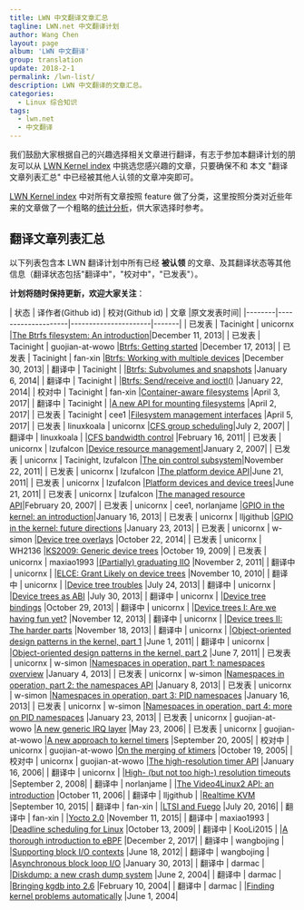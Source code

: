 ```yaml
---
title: LWN 中文翻译文章汇总
tagline: LWN.net 中文翻译计划
author: Wang Chen
layout: page
album: 'LWN 中文翻译'
group: translation
update: 2018-2-1
permalink: /lwn-list/
description: LWN 中文翻译的文章汇总。
categories:
  - Linux 综合知识
tags:
  - lwn.net
  - 中文翻译
---
```


我们鼓励大家根据自己的兴趣选择相关文章进行翻译，有志于参加本翻译计划的朋友可以从 [LWN Kernel index][2] 中挑选您感兴趣的文章，只要确保不和 本文 "翻译文章列表汇总" 中已经被其他人认领的文章冲突即可。

[LWN Kernel index][2] 中对所有文章按照 feature 做了分类，这里按照分类对近些年来的文章做了一个粗略的[统计分析](/lwn-kernel-articles-analysis)，供大家选择时参考。

## 翻译文章列表汇总

以下列表包含本 LWN 翻译计划中所有已经 **被认领** 的文章、及其翻译状态等其他信息（翻译状态包括"翻译中"，"校对中"，"已发表"）。

**计划将随时保持更新，欢迎大家关注**：

| 状态   | 译作者(Github id)  | 校对(Github id)    | 文章  |原文发表时间|
|--------|--------------------|----------------------|-------|
| 已发表 | Tacinight          | unicornx             |[The Btrfs filesystem: An introduction](/lwn-576276-the-btrfs-filesystem-an-introduction)|December 11, 2013|
| 已发表 | Tacinight          | guojian-at-wowo      |[Btrfs: Getting started](/lwn-577218-btrfs-getting-started/) |December 17, 2013|
| 已发表 | Tacinight          | fan-xin              |[Btrfs: Working with multiple devices](/lwn-577961-btrfs-working-with-multiple-devices) |December 30, 2013|
| 翻译中 | Tacinight          |                      |[Btrfs: Subvolumes and snapshots](https://lwn.net/Articles/579009/) |January 6, 2014|
| 翻译中 | Tacinight          |                      |[Btrfs: Send/receive and ioctl()](https://lwn.net/Articles/581558/) |January 22, 2014|
| 校对中 | Tacinight          | fan-xin              |[Container-aware filesystems](https://lwn.net/Articles/718639/) |April 3, 2017|
| 翻译中 | Tacinight          |                      |[A new API for mounting filesystems](https://lwn.net/Articles/718638/) |April 2, 2017|
| 已发表 | Tacinight          | cee1                 |[Filesystem management interfaces](/lwn-718803-filesystem-management-interfaces) |April 5, 2017|
| 已发表 | linuxkoala         | unicornx             |[CFS group scheduling](/lwn-240474-cfs-group-scheduling)|July 2, 2007|
| 翻译中 | linuxkoala         |                      |[CFS bandwidth control](https://lwn.net/Articles/428230/) |February 16, 2011|
| 已发表 | unicornx           | lzufalcon            |[Device resource management](/lwn-215996-device-resource-management)|January 2, 2007|
| 已发表 | unicornx           | Tacinight, lzufalcon |[The pin control subsystem](/lwn-468759-pincontrol-subsystem)|November 22, 2011|
| 已发表 | unicornx           | lzufalcon            |[The platform device API](/lwn-448499-platform-device-api)|June 21, 2011|
| 已发表 | unicornx           | lzufalcon            |[Platform devices and device trees](/lwn-448502-platform-devices-and-device-trees)|June 21, 2011|
| 已发表 | unicornx           | lzufalcon            |[The managed resource API](/lwn-222860-the-managed-resource-api)|February 20, 2007|
| 已发表 | unicornx           | cee1, norlanjame     |[GPIO in the kernel: an introduction](/lwn-532714-gpio-in-the-kernel)|January 16, 2013|
| 已发表 | unicornx           | lljgithub            |[GPIO in the kernel: future directions](/lwn-533632-gpio-in-the-kernel-future-directions) |January 23, 2013|
| 已发表 | unicornx           | w-simon              |[Device tree overlays](/lwn-616859-device-tree-overlays) |October 22, 2014|
| 已发表 | unicornx           | WH2136               |[KS2009: Generic device trees](/lwn-357487-generic-device-trees) |October 19, 2009|
| 已发表 | unicornx           | maxiao1993           |[(Partially) graduating IIO](/lwn-465358-graduating-iio) |November 2, 2011|
| 翻译中 | unicornx           |                      |[ELCE: Grant Likely on device trees](https://lwn.net/Articles/414016/) |November 10, 2010|
| 翻译中 | unicornx           |                      |[Device tree troubles](https://lwn.net/Articles/560523/) |July 24, 2013|
| 翻译中 | unicornx           |                      |[Device trees as ABI](https://lwn.net/Articles/561462/) |July 30, 2013|
| 翻译中 | unicornx           |                      |[Device tree bindings](https://lwn.net/Articles/572114/) |October 29, 2013|
| 翻译中 | unicornx           |                      |[Device trees I: Are we having fun yet?](https://lwn.net/Articles/572692/) |November 12, 2013|
| 翻译中 | unicornx           |                      |[Device trees II: The harder parts](https://lwn.net/Articles/573409/) |November 18, 2013|
| 翻译中 | unicornx           |                      |[Object-oriented design patterns in the kernel, part 1](https://lwn.net/Articles/444910/) |June 1, 2011|
| 翻译中 | unicornx           |                      |[Object-oriented design patterns in the kernel, part 2](https://lwn.net/Articles/446317/) |June 7, 2011|
| 已发表 | unicornx           | w-simon              |[Namespaces in operation, part 1: namespaces overview](/lwn-531114-namespaces-in-op-part1) |January 4, 2013|
| 已发表 | unicornx           | w-simon              |[Namespaces in operation, part 2: the namespaces API](/lwn-531381-namespaces-in-op-part2) |January 8, 2013|
| 已发表 | unicornx           | w-simon              |[Namespaces in operation, part 3: PID namespaces](/lwn-531419-namespaces-in-op-part3) |January 16, 2013|
| 已发表 | unicornx           | w-simon              |[Namespaces in operation, part 4: more on PID namespaces](/lwn-532748-namespaces-in-op-part4) |January 23, 2013|
| 已发表 | unicornx           | guojian-at-wowo      |[A new generic IRQ layer](/lwn-184750-generic-irq-layer) |May 23, 2006|
| 已发表 | unicornx           | guojian-at-wowo      |[A new approach to kernel timers](/lwn-152436-new-approach-to-ktimers) |September 20, 2005|
| 校对中 | unicornx           | guojian-at-wowo      |[On the merging of ktimers](https://lwn.net/Articles/156325/) |October 19, 2005|
| 校对中 | unicornx           | guojian-at-wowo      |[The high-resolution timer API](https://lwn.net/Articles/167897/) |January 16, 2006|
| 翻译中 | unicornx           |                      |[High- (but not too high-) resolution timeouts](https://lwn.net/Articles/296578/) |September 2, 2008|
| 翻译中 | norlanjame         |                      |[The Video4Linux2 API: an introduction](https://lwn.net/Articles/203924/) |October 11, 2006|
| 翻译中 | lljgithub          |                      |[Realtime KVM](https://lwn.net/Articles/656807/) |September 10, 2015|
| 翻译中 | fan-xin            |                      |[LTSI and Fuego](https://lwn.net/Articles/694880/) |July 20, 2016|
| 翻译中 | fan-xin            |                      |[Yocto 2.0](https://lwn.net/Articles/664073/) |November 11, 2015|
| 翻译中 | maxiao1993         |                      |[Deadline scheduling for Linux](https://lwn.net/Articles/356576/) |October 13, 2009|
| 翻译中 | KooLi2015          |                      |[A thorough introduction to eBPF](https://lwn.net/Articles/740157/) |December 2, 2017|
| 翻译中 | wangbojing         |                      |[Supporting block I/O contexts](https://lwn.net/Articles/502472/) |June 18, 2012|
| 翻译中 | wangbojing         |                      |[Asynchronous block loop I/O](https://lwn.net/Articles/535034/) |January 30, 2013|
| 翻译中 | darmac             |                      |[Diskdump: a new crash dump system](https://lwn.net/Articles/87684/) |June 2, 2004|
| 翻译中 | darmac             |                      |[Bringing kgdb into 2.6](https://lwn.net/Articles/70465/) |February 10, 2004|
| 翻译中 | darmac             |                      |[﻿Finding kernel problems automatically](https://lwn.net/Articles/87538/) |June 1, 2004|


[1]: http://tinylab.org
[2]: https://lwn.net/Kernel/Index/
